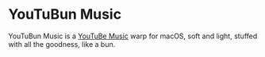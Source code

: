 # YouTuBun Music

YouTuBun Music is a [YouTuBe Music](music.youtube.com) warp for macOS, soft and light, stuffed with all the goodness, like a bun.
